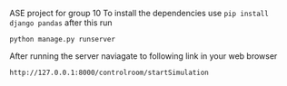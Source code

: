 ASE project for group 10
To install the dependencies use
``
pip install django pandas
``
after this run
```
python manage.py runserver
```
After running the server naviagate to following link in your web browser
```
http://127.0.0.1:8000/controlroom/startSimulation
```